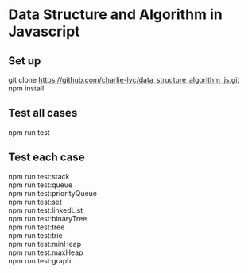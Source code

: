 # Data Structure and Algorithm in Javascript

## Set up
git clone https://github.com/charlie-lyc/data_structure_algorithm_js.git<br>
npm install<br>

## Test all cases
npm run test<br>

## Test each case
npm run test:stack<br>
npm run test:queue<br>
npm run test:priorityQueue<br>
npm run test:set<br>
npm run test:linkedList<br>
npm run test:binaryTree<br>
npm run test:tree<br>
npm run test:trie<br>
npm run test:minHeap<br>
npm run test:maxHeap<br>
npm run test:graph<br>